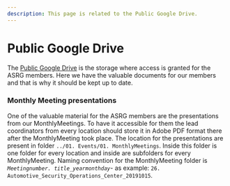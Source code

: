 ```yaml
---
description: This page is related to the Public Google Drive.
---
```


# Public Google Drive

The [Public Google Drive](https://drive.google.com/drive/folders/0BzyWkL7LbFrUV2M5RjRIVEVhQXM) is the storage where access is granted for the ASRG members. Here we have the valuable documents for our members and that is why it should be kept up to date.

### Monthly Meeting presentations

One of the valuable material for the ASRG members are the presentations from our MonthlyMeetings. To have it accessible for them the lead coordinators from every location should store it in Adobe PDF format there after the MonthlyMeeting took place. The location for the presentations are present in folder `../01. Events/01. MonthlyMeetings`. Inside this folder is one folder for every location and inside are subfolders for every MonthlyMeeting. Naming convention for the MonthlyMeeting folder is _`Meetingnumber. title_yearmonthday`_- as example: `26. Automotive_Security_Operations_Center_20191015`.

